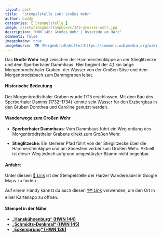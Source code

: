 ```yaml
---
layout: post
title:  "Stempelstelle 146: Großes Wehr"
author: buddy
categories: [ Stempelstelle ]
image: assets/images/stampboxes/146-grosses-wehr.jpg
description: "HWN 146: Großes Wehr | Osterode am Harz"
comments: false
imageshadow: true
imageSource: '📷 [Morgenbrodtshütte](https://commons.wikimedia.org/wiki/File:Morgenbrodtsh%C3%BCtte.jpg) von <a href="//commons.wikimedia.org/wiki/User:B.Thomas95" title="User:B.Thomas95">Thomas Binder</a> unter Lizenz [CC BY-SA 4.0](https://creativecommons.org/licenses/by-sa/4.0)'
---
```


Das **Große Wehr** liegt zwischen der Hammersteinklippe an der Stieglitzecke und dem Sperberhaier Dammhaus. Hier beginnt der 4,1 km lange Morgenbrodtsthaler Graben, der Wasser von der Großen Söse und dem Morgenbrodtsbach zum Dammgraben leitet. 

#### Historische Bedeutung

Der Morgenbrodtsthaler Graben wurde 1715 erschlossen. Mit dem Bau des Sperberhaier Damms (1732–1734) konnte sein Wasser für den Erzbergbau in den Gruben Dorothea und Caroline genutzt werden. 

#### Wanderwege zum Großen Wehr

- **Sperberhaier Dammhaus**: Vom Dammhaus führt ein Weg entlang des Morgenbrodtsthaler Grabens direkt zum Großen Wehr. 

- **Stieglitzecke**: Ein steilerer Pfad führt von der Stieglitzecke über die Hammersteinklippe und am Sösestein vorbei zum Großen Wehr. Aktuell ist dieser Weg jedoch aufgrund umgestürzter Bäume nicht begehbar. 

#### Anfahrt

Unter diesem [📍 Link](https://www.google.com/maps/dir/?api=1&origin=&destination=51.76260%2C%2010.44573) ist der Stempelstelle der Harzer Wandernadel in Google Maps zu finden.

<div class="android-only">
  Auf einem Handy kannst du auch diesen 
  <a href="geo:51.76260,10.44573">🗺️ Link</a> 
  verwenden, um den Ort in einer Kartenapp zu öffnen.
  <p></p>
</div>

#### Stempel in der Nähe

- [**„Hanskühnenburg“ (HWN 144)**](/stempelstelle-144-hanskuehnenburg)
- [**„Schmidts-Denkmal“ (HWN 145)**](/stempelstelle-145-schmidts-denkmal)
- [**„Eckersprung“ (HWN 136)**](/stempelstelle-136-eckersprung)
